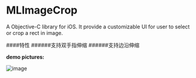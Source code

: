 # MLImageCrop
A Objective-C library for iOS. It provide a customizable UI for user to select or crop a rect in image. 

####特性
######支持双手指伸缩
######支持边沿伸缩

**demo pictures:**

![image](https://github.com/MalongTech/MLImageCroper/blob/master/Screenshot/MLImageCroperDemo1.gif)